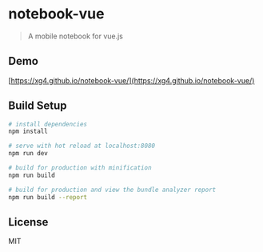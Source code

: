 # notebook-vue

> A mobile notebook for vue.js

## Demo

[https://xg4.github.io/notebook-vue/](https://xg4.github.io/notebook-vue/)

## Build Setup

```bash
# install dependencies
npm install

# serve with hot reload at localhost:8080
npm run dev

# build for production with minification
npm run build

# build for production and view the bundle analyzer report
npm run build --report
```

## License

MIT
